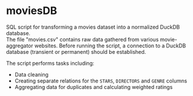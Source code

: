 # moviesDB
SQL script for transforming a movies dataset into a normalized DuckDB database.\
The file "movies.csv" contains raw data gathered from various movie-aggregator websites.
Before running the script, a connection to a DuckDB database (transient or permanent) should be established.

The script performs tasks including:
- Data cleaning
- Creating separate relations for the `STARS`, `DIRECTORS` and `GENRE`  columns
- Aggregating data for duplicates and calculating weighted ratings
